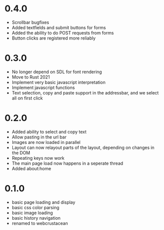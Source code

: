 0.4.0
===================
- Scrollbar bugfixes
- Added textfields and submit buttons for forms
- Added the ability to do POST requests from forms
- Button clicks are registered more reliably


0.3.0
===================
- No longer depend on SDL for font rendering
- Move to Rust 2021
- Implement very basic javascript interpretation
- Implement javascript functions
- Text selection, copy and paste support in the addressbar, and we select all on first click


0.2.0
===================
- Added ability to select and copy text
- Allow pasting in the url bar
- Images are now loaded in parallel
- Layout can now relayout parts of the layout, depending on changes in the DOM
- Repeating keys now work
- The main page load now happens in a seperate thread
- Added about:home


0.1.0
===================
- basic page loading and display
- basic css color parsing
- basic image loading
- basic history navigation
- renamed to webcrustacean
